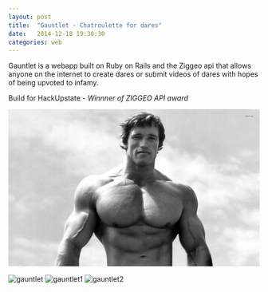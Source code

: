 ```yaml
---
layout: post
title:  "Gauntlet - Chatroulette for dares"
date:   2014-12-18 19:30:30
categories: web
---
```

Gauntlet is a webapp built on Ruby on Rails and the Ziggeo api that allows anyone on the internet to create dares or submit videos of dares with hopes of being upvoted to infamy.

Build for HackUpstate - *Winnner of ZIGGEO API award*

![Arnold](/assets/arnold.jpg)

![gauntlet](/assets/gauntlet.jpg)
![gauntlet1](/assets/gauntlet1.jpg)
![gauntlet2](/assets/gauntlet2.jpg)
